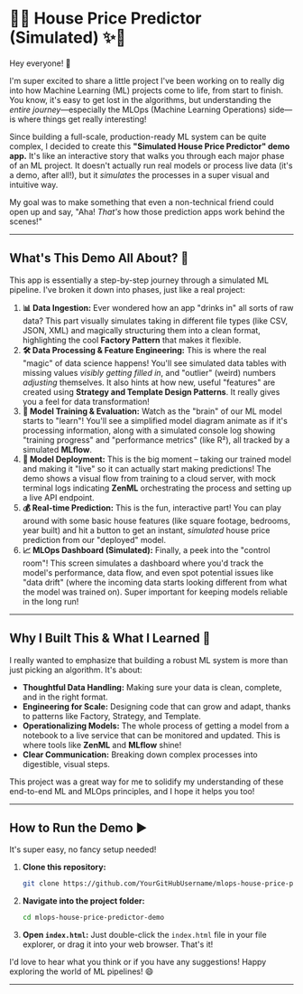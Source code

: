 # 🏡✨ House Price Predictor (Simulated) ✨🏡

Hey everyone! 👋

I'm super excited to share a little project I've been working on to really dig into how Machine Learning (ML) projects come to life, from start to finish. You know, it's easy to get lost in the algorithms, but understanding the *entire journey*—especially the MLOps (Machine Learning Operations) side—is where things get really interesting!

Since building a full-scale, production-ready ML system can be quite complex, I decided to create this **"Simulated House Price Predictor" demo app.** It's like an interactive story that walks you through each major phase of an ML project. It doesn't actually run real models or process live data (it's a demo, after all!), but it *simulates* the processes in a super visual and intuitive way.

My goal was to make something that even a non-technical friend could open up and say, "Aha! *That's* how those prediction apps work behind the scenes!"

---

## What's This Demo All About? 🤔

This app is essentially a step-by-step journey through a simulated ML pipeline. I've broken it down into phases, just like a real project:

1.  **📊 Data Ingestion:** Ever wondered how an app "drinks in" all sorts of raw data? This part visually simulates taking in different file types (like CSV, JSON, XML) and magically structuring them into a clean format, highlighting the cool **Factory Pattern** that makes it flexible.
2.  **🛠️ Data Processing & Feature Engineering:** This is where the real "magic" of data science happens! You'll see simulated data tables with missing values *visibly getting filled in*, and "outlier" (weird) numbers *adjusting* themselves. It also hints at how new, useful "features" are created using **Strategy and Template Design Patterns**. It really gives you a feel for data transformation!
3.  **🧠 Model Training & Evaluation:** Watch as the "brain" of our ML model starts to "learn"! You'll see a simplified model diagram animate as if it's processing information, along with a simulated console log showing "training progress" and "performance metrics" (like R²), all tracked by a simulated **MLflow**.
4.  **🚀 Model Deployment:** This is the big moment – taking our trained model and making it "live" so it can actually start making predictions! The demo shows a visual flow from training to a cloud server, with mock terminal logs indicating **ZenML** orchestrating the process and setting up a live API endpoint.
5.  **💰 Real-time Prediction:** This is the fun, interactive part! You can play around with some basic house features (like square footage, bedrooms, year built) and hit a button to get an instant, *simulated* house price prediction from our "deployed" model.
6.  **📈 MLOps Dashboard (Simulated):** Finally, a peek into the "control room"! This screen simulates a dashboard where you'd track the model's performance, data flow, and even spot potential issues like "data drift" (where the incoming data starts looking different from what the model was trained on). Super important for keeping models reliable in the long run!

---

## Why I Built This & What I Learned 🌟

I really wanted to emphasize that building a robust ML system is more than just picking an algorithm. It's about:

*   **Thoughtful Data Handling:** Making sure your data is clean, complete, and in the right format.
*   **Engineering for Scale:** Designing code that can grow and adapt, thanks to patterns like Factory, Strategy, and Template.
*   **Operationalizing Models:** The whole process of getting a model from a notebook to a live service that can be monitored and updated. This is where tools like **ZenML** and **MLflow** shine!
*   **Clear Communication:** Breaking down complex processes into digestible, visual steps.

This project was a great way for me to solidify my understanding of these end-to-end ML and MLOps principles, and I hope it helps you too!

---

## How to Run the Demo ▶️

It's super easy, no fancy setup needed!

1.  **Clone this repository:**
    ```bash
    git clone https://github.com/YourGitHubUsername/mlops-house-price-predictor-demo.git # (Or whatever you named your repo!)
    ```
2.  **Navigate into the project folder:**
    ```bash
    cd mlops-house-price-predictor-demo
    ```
3.  **Open `index.html`:** Just double-click the `index.html` file in your file explorer, or drag it into your web browser. That's it!

I'd love to hear what you think or if you have any suggestions! Happy exploring the world of ML pipelines! 😄

---
